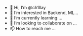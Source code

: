 - 👋 Hi, I’m @ch1llay
- 👀 I’m interested in Backend, ML...
- 🌱 I’m currently learning ...
- 💞️ I’m looking to collaborate on ...
- 📫 How to reach me ...

<!---
ch1llay/ch1llay is a ✨ special ✨ repository because its `README.md` (this file) appears on your GitHub profile.
You can click the Preview link to take a look at your changes.
--->
